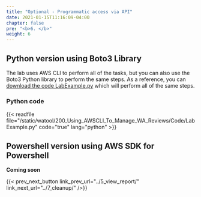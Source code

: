 ```yaml
---
title: "Optional - Programmatic access via API"
date: 2021-01-15T11:16:09-04:00
chapter: false
pre: "<b>6. </b>"
weight: 6
---
```


## Python version using Boto3 Library
The lab uses AWS CLI to perform all of the tasks, but you can also use the Boto3 Python library to perform the same steps. As a reference, you can [download the code LabExample.py](/watool/200_Using_AWSCLI_To_Manage_WA_Reviews/Code/LabExample.py) which will perform all of the same steps.

### Python code
{{< readfile file="/static/watool/200_Using_AWSCLI_To_Manage_WA_Reviews/Code/LabExample.py" code="true" lang="python" >}}

## Powershell version using AWS SDK for Powershell
**Coming soon**


{{< prev_next_button link_prev_url="../5_view_report/" link_next_url="../7_cleanup/" />}}
